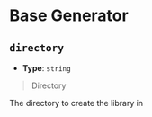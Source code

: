 <!-- Generated by @storm-software/untyped -->
<!-- Do not edit this file directly -->

# Base Generator

## `directory`

- **Type**: `string`

> Directory

The directory to create the library in
